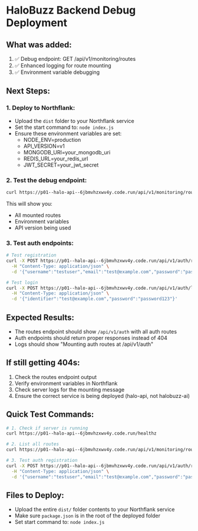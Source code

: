# HaloBuzz Backend Debug Deployment

## What was added:
1. ✅ Debug endpoint: GET /api/v1/monitoring/routes
2. ✅ Enhanced logging for route mounting
3. ✅ Environment variable debugging

## Next Steps:

### 1. Deploy to Northflank:
- Upload the `dist` folder to your Northflank service
- Set the start command to: `node index.js`
- Ensure these environment variables are set:
  - NODE_ENV=production
  - API_VERSION=v1
  - MONGODB_URI=your_mongodb_uri
  - REDIS_URL=your_redis_url
  - JWT_SECRET=your_jwt_secret

### 2. Test the debug endpoint:
```bash
curl https://p01--halo-api--6jbmvhzxwv4y.code.run/api/v1/monitoring/routes
```

This will show you:
- All mounted routes
- Environment variables
- API version being used

### 3. Test auth endpoints:
```bash
# Test registration
curl -X POST https://p01--halo-api--6jbmvhzxwv4y.code.run/api/v1/auth/register \
  -H "Content-Type: application/json" \
  -d '{"username":"testuser","email":"test@example.com","password":"password123","country":"US","language":"en"}'

# Test login
curl -X POST https://p01--halo-api--6jbmvhzxwv4y.code.run/api/v1/auth/login \
  -H "Content-Type: application/json" \
  -d '{"identifier":"test@example.com","password":"password123"}'
```

## Expected Results:
- The routes endpoint should show `/api/v1/auth` with all auth routes
- Auth endpoints should return proper responses instead of 404
- Logs should show "Mounting auth routes at /api/v1/auth"

## If still getting 404s:
1. Check the routes endpoint output
2. Verify environment variables in Northflank
3. Check server logs for the mounting message
4. Ensure the correct service is being deployed (halo-api, not halobuzz-ai)

## Quick Test Commands:

```bash
# 1. Check if server is running
curl https://p01--halo-api--6jbmvhzxwv4y.code.run/healthz

# 2. List all routes
curl https://p01--halo-api--6jbmvhzxwv4y.code.run/api/v1/monitoring/routes

# 3. Test auth registration
curl -X POST https://p01--halo-api--6jbmvhzxwv4y.code.run/api/v1/auth/register \
  -H "Content-Type: application/json" \
  -d '{"username":"testuser","email":"test@example.com","password":"password123","country":"US","language":"en"}'
```

## Files to Deploy:
- Upload the entire `dist/` folder contents to your Northflank service
- Make sure `package.json` is in the root of the deployed folder
- Set start command to: `node index.js`
